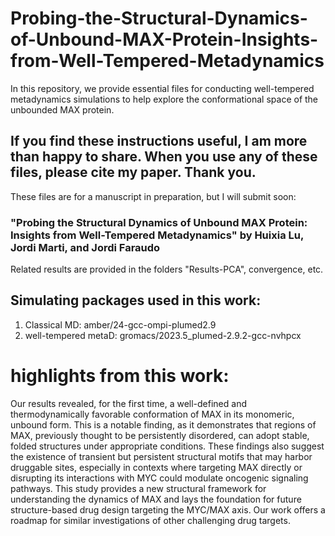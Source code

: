 # Probing-the-Structural-Dynamics-of-Unbound-MAX-Protein-Insights-from-Well-Tempered-Metadynamics

In this repository, we provide essential files for conducting well-tempered metadynamics simulations to help explore the conformational space of the unbounded MAX protein. 

## If you find these instructions useful, I am more than happy to share. When you use any of these files, please cite my paper. Thank you.
These files are for a manuscript in preparation, but I will submit soon:

### "Probing the Structural Dynamics of Unbound MAX Protein: Insights from Well-Tempered Metadynamics" by Huixia Lu, Jordi Marti, and Jordi Faraudo

Related results are provided in the folders "Results-PCA", convergence, etc.

## Simulating packages used in this work:

1. Classical MD: amber/24-gcc-ompi-plumed2.9
2. well-tempered metaD: gromacs/2023.5_plumed-2.9.2-gcc-nvhpcx


# highlights from this work:

Our results revealed, for the first time, a well-defined and thermodynamically favorable conformation of MAX in its monomeric, unbound form. This is a notable finding, as it demonstrates that regions of MAX, previously thought to be persistently disordered, can adopt stable, folded structures under appropriate conditions. These findings also suggest the existence of transient but persistent structural motifs that may harbor druggable sites, especially in contexts where targeting MAX directly or disrupting its interactions with MYC could modulate oncogenic signaling pathways.
This study provides a new structural framework for understanding the dynamics of MAX and lays the foundation for future structure-based drug design targeting the MYC/MAX axis. Our work offers a roadmap for similar investigations of other challenging drug targets.


